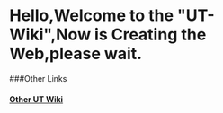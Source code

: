 # Hello,Welcome to the "UT-Wiki",Now is Creating the Web,please wait.
###Other Links
#### [Other UT Wiki](../links/)
